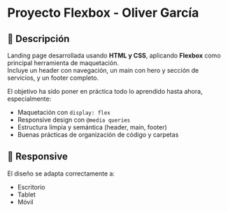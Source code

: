 # Proyecto Flexbox - Oliver García

## 🧾 Descripción

Landing page desarrollada usando **HTML y CSS**, aplicando **Flexbox** como principal herramienta de maquetación.  
Incluye un header con navegación, un main con hero y sección de servicios, y un footer completo.

El objetivo ha sido poner en práctica todo lo aprendido hasta ahora, especialmente:

- Maquetación con `display: flex`
- Responsive design con `@media queries`
- Estructura limpia y semántica (header, main, footer)
- Buenas prácticas de organización de código y carpetas

## 📱 Responsive

El diseño se adapta correctamente a:

- Escritorio
- Tablet
- Móvil
